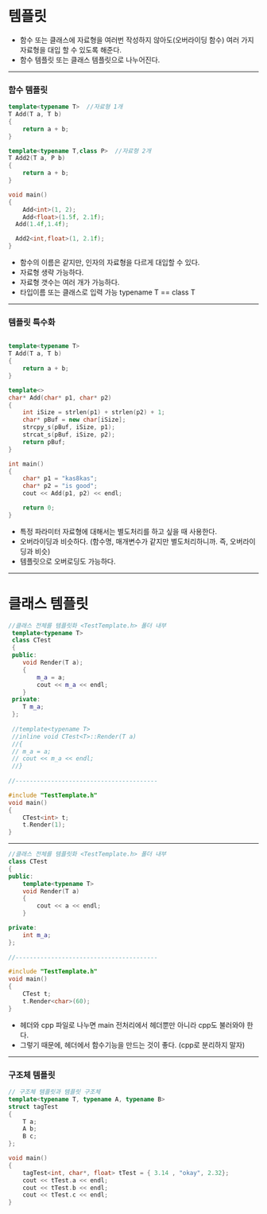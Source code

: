 # 템플릿
- 함수 또는 클래스에 자료형을 여러번 작성하지 않아도(오버라이딩 함수) 여러 가지 자료형을 대입 할 수 있도록 해준다.
- 함수 템플릿 또는 클래스 템플릿으로 나누어진다.
***
### 함수 템플릿
```c++
template<typename T>  //자료형 1개
T Add(T a, T b)
{
	return a + b;
}

template<typename T,class P>  //자료형 2개
T Add2(T a, P b)
{
	return a + b;
}

void main()
{
	Add<int>(1, 2);
	Add<float>(1.5f, 2.1f);
  Add(1.4f,1.4f);

  Add2<int,float>(1, 2.1f);
}
```
- 함수의 이름은 같지만, 인자의 자료형을 다르게 대입할 수 있다.
- 자료형 생략 가능하다.
- 자료형 갯수는 여러 개가 가능하다.
- 타입이름 또는 클래스로 입력 가능 typename T == class T
***
### 템플릿 특수화
```C++

template<typename T>
T Add(T a, T b)
{
	return a + b;
}

template<>
char* Add(char* p1, char* p2)
{
	int iSize = strlen(p1) + strlen(p2) + 1;
	char* pBuf = new char[iSize];
	strcpy_s(pBuf, iSize, p1);
	strcat_s(pBuf, iSize, p2);
	return pBuf;
}

int main()
{
	char* p1 = "kas8kas";
	char* p2 = "is good";
	cout << Add(p1, p2) << endl;

    return 0;
}
```
- 특정 파라미터 자료형에 대해서는 별도처리를 하고 싶을 때 사용한다.
- 오버라이딩과 비슷하다. (함수명, 매개변수가 같지만 별도처리하니까. 즉, 오버라이딩과 비슷)
- 템플릿으로 오버로딩도 가능하다.
***
# 클래스 템플릿
```c++
//클래스 전체를 템플릿화 <TestTemplate.h> 폴더 내부
 template<typename T>
 class CTest
 {
 public:
 	void Render(T a);
	{
		m_a = a;
		cout << m_a << endl;
	}
 private:
 	T m_a; 
 };
 
 //template<typename T>
 //inline void CTest<T>::Render(T a)
 //{
 //	m_a = a;
 //	cout << m_a << endl;
 //}
 
//----------------------------------------

#include "TestTemplate.h"
void main()
{
	CTest<int> t;
	t.Render(1);
}
```
***
```c++
//클래스 전체를 템플릿화 <TestTemplate.h> 폴더 내부
class CTest
{
public:
	template<typename T>
	void Render(T a)
	{
		cout << a << endl; 
	}

private:
	int m_a;
};
 
//----------------------------------------

#include "TestTemplate.h"
void main()
{
	CTest t;
	t.Render<char>(60);
}
```
- 헤더와 cpp 파일로 나누면 main 전처리에서 헤더뿐만 아니라 cpp도 불러와야 한다.
- 그렇기 때문에, 헤더에서 함수기능을 만드는 것이 좋다. (cpp로 분리하지 말자)
***
### 구조체 템플릿
```c++
// 구조체 템플릿과 템플릿 구조체 
template<typename T, typename A, typename B>
struct tagTest
{
	T a; 
	A b; 
	B c; 
};

void main()
{
 	tagTest<int, char*, float> tTest = { 3.14 , "okay", 2.32};
 	cout << tTest.a << endl; 
 	cout << tTest.b << endl; 
 	cout << tTest.c << endl; 
}
```
